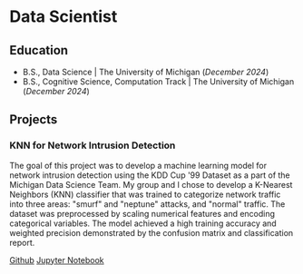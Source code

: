 # Data Scientist

## Education
- B.S., Data Science | The University of Michigan (_December 2024_)
- B.S., Cognitive Science, Computation Track | The University of Michigan (_December 2024_)

## Projects
### KNN for Network Intrusion Detection
The goal of this project was to develop a machine learning model for network intrusion detection using the KDD Cup '99 Dataset as a part of the Michigan Data Science Team. My group and I chose to develop a K-Nearest Neighbors (KNN) classifier that was trained to categorize network traffic into three areas: "smurf" and "neptune" attacks, and "normal" traffic. The dataset was preprocessed by scaling numerical features and encoding categorical variables. The model achieved a high training accuracy and weighted precision demonstrated by the confusion matrix and classification report.

[Github](https://github.com/shrutiswamis/shrutiswami.github.io/blob/main/network_intrusion_detection.ipynb)  [Jupyter Notebook](network_intrusion_detection.ipynb)





